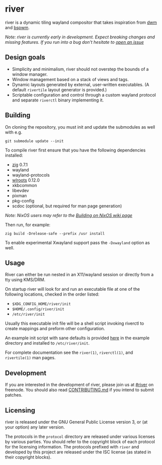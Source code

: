 # river

river is a dynamic tiling wayland compositor that takes inspiration from
[dwm](https://dwm.suckless.org) and
[bspwm](https://github.com/baskerville/bspwm).

*Note: river is currently early in development. Expect breaking changes
and missing features. If you run into a bug don't hesitate to
[open an issue](https://github.com/ifreund/river/issues/new)*

## Design goals

- Simplicity and minimalism, river should not overstep the bounds of a
window manager.
- Window management based on a stack of views and tags.
- Dynamic layouts generated by external, user-written executables. (A default
`rivertile` layout generator is provided.)
- Scriptable configuration and control through a custom wayland protocol and
separate `riverctl` binary implementing it.

## Building

On cloning the repository, you must init and update the submodules as well
with e.g.

```
git submodule update --init
```

To compile river first ensure that you have the following dependencies
installed:

- [zig](https://ziglang.org/download/) 0.7.1
- wayland
- wayland-protocols
- [wlroots](https://github.com/swaywm/wlroots) 0.12.0
- xkbcommon
- libevdev
- pixman
- pkg-config
- scdoc (optional, but required for man page generation)

*Note: NixOS users may refer to the
[Building on NixOS wiki page](https://github.com/ifreund/river/wiki/Building-on-NixOS)*

Then run, for example:
```
zig build -Drelease-safe --prefix /usr install
```
To enable experimental Xwayland support pass the `-Dxwayland` option as well.

## Usage

River can either be run nested in an X11/wayland session or directly
from a tty using KMS/DRM.

On startup river will look for and run an executable file at one of the
following locations, checked in the order listed:

- `$XDG_CONFIG_HOME/river/init`
- `$HOME/.config/river/init`
- `/etc/river/init`

Usually this executable init file will be a shell script invoking riverctl
to create mappings and preform other configuration.

An example init script with sane defaults is provided [here](example/init)
in the example directory and installed to `/etc/river/init`.

For complete documentation see the `river(1)`, `riverctl(1)`, and
`rivertile(1)` man pages.

## Development

If you are interested in the development of river, please join us at
[#river](https://webchat.freenode.net/#river) on freenode. You should also
read [CONTRIBUTING.md](CONTRIBUTING.md) if you intend to submit patches.

## Licensing

river is released under the GNU General Public License version 3, or (at your
option) any later version.

The protocols in the `protocol` directory are released under various licenses by
various parties. You should refer to the copyright block of each protocol for
the licensing information. The protocols prefixed with `river` and developed by
this project are released under the ISC license (as stated in their copyright
blocks).
